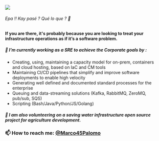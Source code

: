 
![](https://pbs.twimg.com/profile_banners/3888641237/1545569210/600x200)
###### Epa !! Kay pasé ? Qué lo que ? 👋
#### If you are there, it's probably because you are looking to treat your infrastructure operations as if it’s a software problem.

<!--
**MarcoPalomo/MarcoPalomo** is a ✨ _special_ ✨ repository because its `README.md` (this file) appears on your GitHub profile.
-->


##### 🔭 I’m currently working as a SRE to achieve the Corporate goals by :
 
* Creating, using, maintaining a capacity model for on-prem, containers and cloud hosting, based on IaC and CM tools
* Maintaining CI/CD pipelines that simplify and improve software deployments to enable high velocity
* Generating well defined and documented standard processes for the enterprise
* Queuing and data-streaming solutions (Kafka, RabbitMQ, ZeroMQ, pub/sub, SQS)
* Scripting (Bash/Java/Python/JS/Golang)


##### 🌱 I am also volunteering on a saving water infrastructure open source project for agriculture development. 

### 📫 How to reach me: [@Marco45Palomo](https://twitter.com/Marco45Palomo)

